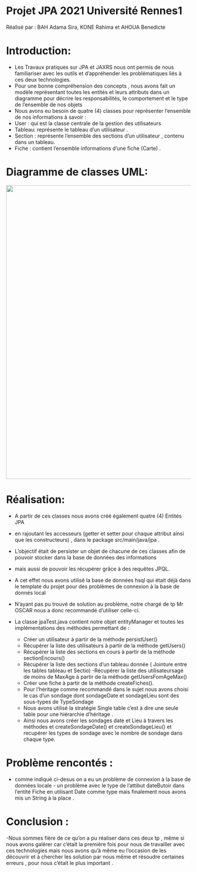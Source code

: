# Projet JPA 2021 Université Rennes1

Réalisé par :
BAH Adama Sira, 
KONE Rahima et
AHOUA Benedicte

# Introduction:

- Les Travaux pratiques sur  JPA et JAXRS  nous ont  permis de nous familiariser avec les outils et d’appréhender les problématiques liés à ces deux technologies.
- Pour une bonne compréhension des concepts , nous avons fait un modèle représentant toutes les entités  et leurs attributs dans un  diagramme pour décrire les responsabilités, le       comportement et le type de l’ensemble de nos objets
- Nous avons eu besoin de quatre (4) classes pour représenter l’ensemble de nos informations à savoir : 
 - User : qui est la classe centrale de la gestion des utilisateurs
 - Tableau:  représente le tableau d’un utilisateur .
 - Section : représente l’ensemble des  sections d’un utilisateur , contenu dans  un tableau.
 - Fiche :   contient l’ensemble informations  d’une fiche  (Carte) .
 
# Diagramme de classes UML: 
<img src="C:\Users\badam\Desktop\SIR\image\class.diagram.png" width="800px" height="auto">
      

# Réalisation: 
- A partir de ces classes  nous avons créé également quatre (4) Entités JPA
- en rajoutant les accesseurs (getter et setter pour chaque attribut ainsi que les constructeurs) , dans le package src/main/java/jpa .
- L’objectif  était de persister un objet de chacune de ces classes  afin de pouvoir  stocker dans la base de données des informations 
-  mais aussi de pouvoir les  récupérer  grâce à des requêtes JPQL.
-  A cet effet nous avons utilisé la base de données hsql qui était déjà dans le template du projet pour des problèmes de connexion à la base de donnés local
-  N’ayant pas pu trouvé de solution au problème,  notre chargé de tp Mr OSCAR nous a donc recommandé d’utiliser celle-ci.

 - La classe jpaTest.java contient notre objet entityManager et toutes les implémentations  des méthodes permettant de : 
    - Créer un utilisateur à partir de la méthode persistUser()
    - Récupérer   la liste des utilisateurs   à partir de la méthode  getUsers()
    -  Récupérer   la liste des sections en cours   à partir de la méthode  sectionEncours()
    - Récupérer   la liste des sections d’un tableau donnée ( Jointure entre les tables tableau et Sectio)
    -Récupérer la liste des utilisateursagé de moins de MaxAge à partir de la méthode  getUsersFomAgeMax()
    - Créer une fiche  à partir de la méthode createFiches().
    -  Pour l’héritage  comme recommandé dans le sujet nous avons choisi le cas d’un  sondage dont   sondageDate et sondageLieu sont des sous-types de  TypeSondage 
    - Nous avons utilisé la stratégie Single table c’est à dire  une seule table pour une hiérarchie d’héritage .
    - Ainsi nous avons créer les sondages date et Lieu à travers les méthodes et  createSondageDate() et createSondageLieu() et recupérer les types de sondage avec le nombre de       sondage dans chaque type.
 # Problème rencontés : 

   - comme indiqué ci-desus on a eu un problème de connexion à la base de données locale
    - un problème avec le type de l’attibut dateButoir dans l’entité Fiche en utilisant Date comme type mais finalement nous avons mis un String à la place .
# Conclusion : 
-Nous sommes fière de ce qu’on a pu réaliser dans ces deux tp , même si nous avons galérer car c’était la première fois pour nous de travailler avec ces technologies mais nous   avons qu’à même eu l’occasion de les découvrir et à chercher les solution par nous même et résoudre certaines erreurs  , pour nous c’était le plus important .





